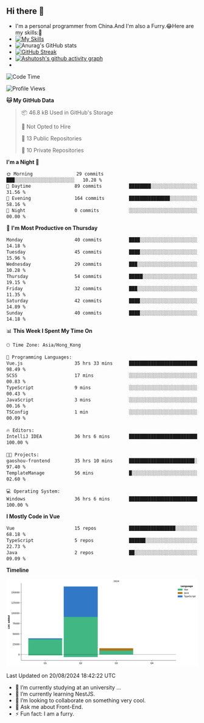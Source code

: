 ## Hi there 👋
- I'm a personal programmer from China.And I'm also a Furry.😂Here are my skills:🤔
- [![My Skills](https://skillicons.dev/icons?i=js,html,css,vue,typescript,java,golang)](https://skillicons.dev)
- ![Anurag's GitHub stats](https://github-readme-stats.vercel.app/api?username=FluffyChi-Xing&count_private=true&show_icons=true&theme=radical)
- [![GitHub Streak](https://streak-stats.demolab.com/?user=FluffyChi-Xing)](https://git.io/streak-stats)
- [![Ashutosh's github activity graph](https://github-readme-activity-graph.vercel.app/graph?username=FluffyChi-Xing&theme=github-compact)](https://github.com/ashutosh00710/github-readme-activity-graph)
- <!--START_SECTION:waka-->
![Code Time](http://img.shields.io/badge/Code%20Time-256%20hrs%2038%20mins-blue)

![Profile Views](http://img.shields.io/badge/Profile%20Views-0-blue)

**🐱 My GitHub Data** 

> 📦 46.8 kB Used in GitHub's Storage 
 > 
> 🚫 Not Opted to Hire
 > 
> 📜 13 Public Repositories 
 > 
> 🔑 10 Private Repositories 
 > 
**I'm a Night 🦉** 

```text
🌞 Morning                29 commits          ███░░░░░░░░░░░░░░░░░░░░░░   10.28 % 
🌆 Daytime                89 commits          ████████░░░░░░░░░░░░░░░░░   31.56 % 
🌃 Evening                164 commits         ███████████████░░░░░░░░░░   58.16 % 
🌙 Night                  0 commits           ░░░░░░░░░░░░░░░░░░░░░░░░░   00.00 % 
```
📅 **I'm Most Productive on Thursday** 

```text
Monday                   40 commits          ████░░░░░░░░░░░░░░░░░░░░░   14.18 % 
Tuesday                  45 commits          ████░░░░░░░░░░░░░░░░░░░░░   15.96 % 
Wednesday                29 commits          ███░░░░░░░░░░░░░░░░░░░░░░   10.28 % 
Thursday                 54 commits          █████░░░░░░░░░░░░░░░░░░░░   19.15 % 
Friday                   32 commits          ███░░░░░░░░░░░░░░░░░░░░░░   11.35 % 
Saturday                 42 commits          ████░░░░░░░░░░░░░░░░░░░░░   14.89 % 
Sunday                   40 commits          ████░░░░░░░░░░░░░░░░░░░░░   14.18 % 
```


📊 **This Week I Spent My Time On** 

```text
🕑︎ Time Zone: Asia/Hong_Kong

💬 Programming Languages: 
Vue.js                   35 hrs 33 mins      █████████████████████████   98.49 % 
SCSS                     17 mins             ░░░░░░░░░░░░░░░░░░░░░░░░░   00.83 % 
TypeScript               9 mins              ░░░░░░░░░░░░░░░░░░░░░░░░░   00.43 % 
JavaScript               3 mins              ░░░░░░░░░░░░░░░░░░░░░░░░░   00.16 % 
TSConfig                 1 min               ░░░░░░░░░░░░░░░░░░░░░░░░░   00.09 % 

🔥 Editors: 
IntelliJ IDEA            36 hrs 6 mins       █████████████████████████   100.00 % 

🐱‍💻 Projects: 
gaoshou-frontend         35 hrs 10 mins      ████████████████████████░   97.40 % 
TemplateManage           56 mins             █░░░░░░░░░░░░░░░░░░░░░░░░   02.60 % 

💻 Operating System: 
Windows                  36 hrs 6 mins       █████████████████████████   100.00 % 
```

**I Mostly Code in Vue** 

```text
Vue                      15 repos            █████████████████░░░░░░░░   68.18 % 
TypeScript               5 repos             ██████░░░░░░░░░░░░░░░░░░░   22.73 % 
Java                     2 repos             ██░░░░░░░░░░░░░░░░░░░░░░░   09.09 % 
```



**Timeline**

![Lines of Code chart](https://raw.githubusercontent.com/FluffyChi-Xing/FluffyChi-Xing/main/assets/bar_graph.png)


 Last Updated on 20/08/2024 18:42:22 UTC
<!--END_SECTION:waka-->
- 🔭 I’m currently studying at an university ...
- 🌱 I’m currently learning NestJS.
- 👯 I’m looking to collaborate on something very cool.
- 💬 Ask me about Front-End.
- ⚡ Fun fact: I am a furry.
